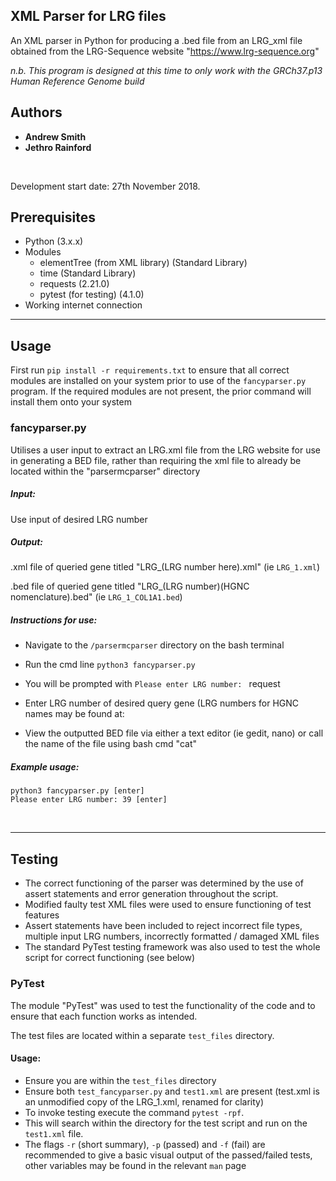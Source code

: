 ## XML Parser for LRG files

An XML parser in Python for producing a .bed file from an LRG_xml file obtained from the LRG-Sequence website
"https://www.lrg-sequence.org"

*n.b. This program is designed at this time to only work with the GRCh37.p13 Human Reference Genome build*

## Authors
- **Andrew Smith**
- **Jethro Rainford**

<br/>

Development start date: 27th November 2018.

## Prerequisites


- Python (3.x.x)
- Modules
    - elementTree (from XML library) (Standard Library)
    - time (Standard Library)
    - requests (2.21.0)
    - pytest (for testing) (4.1.0)
- Working internet connection

---

## Usage

First run  `pip install -r requirements.txt` to ensure that all correct modules are installed on your system prior
to use of the `fancyparser.py` program. If the required modules are not present, the prior command will install them
onto your system

### fancyparser.py

Utilises a user input to extract an LRG.xml file from the LRG website for use in generating
a BED file, rather than requiring the xml file to already be located within the "parsermcparser" directory

##### Input:

Use input of desired LRG number

##### Output:

.xml file of queried gene titled "LRG_(LRG number here).xml" (ie `LRG_1.xml`)

.bed file of queried gene titled "LRG_(LRG number)(HGNC nomenclature).bed" (ie `LRG_1_COL1A1.bed`)

##### Instructions for use:

- Navigate to the ```/parsermcparser``` directory on the bash terminal
- Run the cmd line `````python3 fancyparser.py`````
- You will be prompted with  ```Please enter LRG number: ``` request
- Enter LRG number of desired query gene (LRG numbers for HGNC names may be found at:

- View the outputted BED file via either a text editor (ie gedit, nano) or call the name of the file using bash cmd "cat"

##### Example usage:
```
python3 fancyparser.py [enter]
Please enter LRG number: 39 [enter]
```
<br/>

---

## Testing

- The correct functioning of the parser was determined by the use of assert statements and error generation throughout
  the script.
- Modified faulty test XML files were used to ensure functioning of test features
- Assert statements have been included to reject incorrect file types, multiple input LRG numbers, incorrectly formatted
  / damaged XML files
- The standard PyTest testing framework was also used to test the whole script for correct functioning (see below)

### PyTest
The module "PyTest" was used to test the functionality of the code and to ensure that each function works as intended.

The test files are located within a separate ```test_files``` directory.

#### Usage:

- Ensure you are within the ```test_files``` directory
- Ensure both ```test_fancyparser.py``` and ```test1.xml``` are present (test.xml is an unmodified copy of the LRG_1.xml,
  renamed for clarity)
- To invoke testing execute the command ```pytest -rpf```.
- This will search within the directory for the test script and run on the ```test1.xml``` file.
- The flags ```-r``` (short summary), ```-p``` (passed) and ```-f``` (fail) are recommended to give a basic visual
  output of the passed/failed tests, other variables may be found in the relevant ```man``` page
